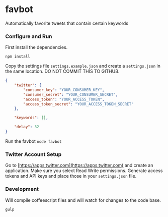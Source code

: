 favbot
======

Automatically favorite tweets that contain certain keywords

### Configure and Run

First install the dependencies.

`npm install`

Copy the settings file `settings.example.json` and create a `settings.json` in the same location. DO NOT COMMIT THIS TO GITHUB.

```json
{
    "twitter": {
        "consumer_key": "YOUR_CONSUMER_KEY",
        "consumer_secret": "YOUR_CONSUMER_SECRET",
        "access_token": "YOUR_ACCESS_TOKEN",
        "access_token_secret": "YOUR_ACCESS_TOKEN_SECRET"
    },

    "keywords": [],

    "delay": 32
}
```

Run the favbot
`node favbot`

### Twitter Account Setup

Go to [https://apps.twitter.com](https://apps.twitter.com) and create an application. Make sure you select Read Write permissions. Generate access tokens and API keys and place those in your `settings.json` file.

### Development

Will compile coffeescript files and will watch for changes to the code base.

`gulp`
